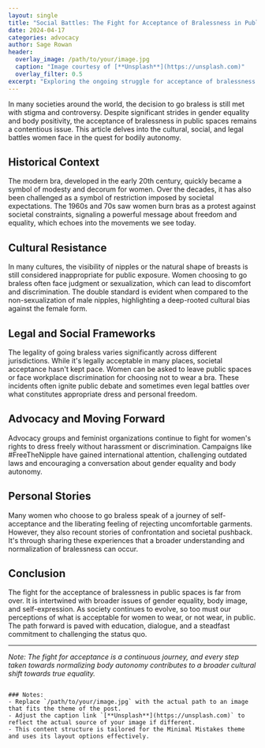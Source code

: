 ```yaml
---
layout: single
title: "Social Battles: The Fight for Acceptance of Bralessness in Public Spaces"
date: 2024-04-17
categories: advocacy
author: Sage Rowan
header:
  overlay_image: /path/to/your/image.jpg
  caption: "Image courtesy of [**Unsplash**](https://unsplash.com)"
  overlay_filter: 0.5
excerpt: "Exploring the ongoing struggle for acceptance of bralessness in public spaces, and the cultural and social hurdles women face."
---
```


In many societies around the world, the decision to go braless is still met with stigma and controversy. Despite significant strides in gender equality and body positivity, the acceptance of bralessness in public spaces remains a contentious issue. This article delves into the cultural, social, and legal battles women face in the quest for bodily autonomy.

## Historical Context

The modern bra, developed in the early 20th century, quickly became a symbol of modesty and decorum for women. Over the decades, it has also been challenged as a symbol of restriction imposed by societal expectations. The 1960s and 70s saw women burn bras as a protest against societal constraints, signaling a powerful message about freedom and equality, which echoes into the movements we see today.

## Cultural Resistance

In many cultures, the visibility of nipples or the natural shape of breasts is still considered inappropriate for public exposure. Women choosing to go braless often face judgment or sexualization, which can lead to discomfort and discrimination. The double standard is evident when compared to the non-sexualization of male nipples, highlighting a deep-rooted cultural bias against the female form.

## Legal and Social Frameworks

The legality of going braless varies significantly across different jurisdictions. While it's legally acceptable in many places, societal acceptance hasn't kept pace. Women can be asked to leave public spaces or face workplace discrimination for choosing not to wear a bra. These incidents often ignite public debate and sometimes even legal battles over what constitutes appropriate dress and personal freedom.

## Advocacy and Moving Forward

Advocacy groups and feminist organizations continue to fight for women's rights to dress freely without harassment or discrimination. Campaigns like #FreeTheNipple have gained international attention, challenging outdated laws and encouraging a conversation about gender equality and body autonomy.

## Personal Stories

Many women who choose to go braless speak of a journey of self-acceptance and the liberating feeling of rejecting uncomfortable garments. However, they also recount stories of confrontation and societal pushback. It's through sharing these experiences that a broader understanding and normalization of bralessness can occur.

## Conclusion

The fight for the acceptance of bralessness in public spaces is far from over. It is intertwined with broader issues of gender equality, body image, and self-expression. As society continues to evolve, so too must our perceptions of what is acceptable for women to wear, or not wear, in public. The path forward is paved with education, dialogue, and a steadfast commitment to challenging the status quo.

---

*Note: The fight for acceptance is a continuous journey, and every step taken towards normalizing body autonomy contributes to a broader cultural shift towards true equality.*

```

### Notes:
- Replace `/path/to/your/image.jpg` with the actual path to an image that fits the theme of the post.
- Adjust the caption link `[**Unsplash**](https://unsplash.com)` to reflect the actual source of your image if different.
- This content structure is tailored for the Minimal Mistakes theme and uses its layout options effectively.